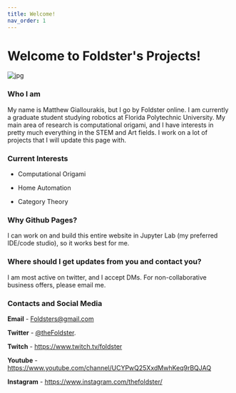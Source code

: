 ```yaml
---
title: Welcome!
nav_order: 1
---
```


# Welcome to Foldster's Projects!

![jpg](https://pbs.twimg.com/profile_images/1033816840030625793/j8mdJ51U.jpg)

### Who I am

My name is Matthew Giallourakis, but I go by Foldster online. I am currently a graduate student studying robotics at Florida Polytechnic University. 
My main area of research is computational origami, and I have interests in pretty much everything in the STEM and Art fields. 
I work on a lot of projects that I will update this page with.

### Current Interests

* Computational Origami

* Home Automation

* Category Theory


### Why Github Pages?

I can work on and build this entire website in Jupyter Lab (my preferred IDE/code studio), so it works best for me.


### Where should I get updates from you and contact you?

I am most active on twitter, and I accept DMs. For non-collaborative business offers, please email me.


### Contacts and Social Media

**Email** - Foldsters@gmail.com

**Twitter** - [@theFoldster](https://twitter.com/theFoldster).

**Twitch** - <https://www.twitch.tv/foldster>

**Youtube** - <https://www.youtube.com/channel/UCYPwQ25XxdMwhKeq9rBQJAQ>

**Instagram** - <https://www.instagram.com/thefoldster/>


